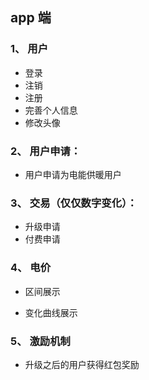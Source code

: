 ## app 端

### 1、 用户

-  登录
-  注销
-  注册
-  完善个人信息
-  修改头像

### 2、 用户申请：

- 用户申请为电能供暖用户

### 3、 交易（仅仅数字变化）：

- 升级申请
- 付费申请

### 4、 电价

- 区间展示

- 变化曲线展示

### 5、 激励机制

- 升级之后的用户获得红包奖励